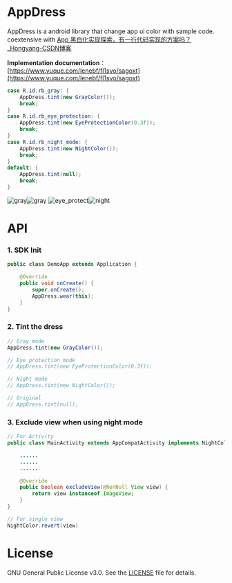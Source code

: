 # AppDress

AppDress is a android library that change app ui color with sample code. coextensive with [App 黑白化实现探索，有一行代码实现的方案吗？_Hongyang-CSDN博客](https://blog.csdn.net/lmj623565791/article/details/105319752)

**Implementation documentation**：[https://www.yuque.com/lenebf/fl1svo/sagoxt](https://www.yuque.com/lenebf/fl1svo/sagoxt)

```java
case R.id.rb_gray: {
    AppDress.tint(new GrayColor());
    break;
}
case R.id.rb_eye_protection: {
    AppDress.tint(new EyeProtectionColor(0.3f));
    break;
}
case R.id.rb_night_mode: {
    AppDress.tint(new NightColor());
    break;
}
default: {
    AppDress.tint(null);
    break;
}
```

![gray](./image/normal-1.png)![gray](./image/gray-2.png)
![eye_protect](./image/eye_protect-1.png)![night](./image/night2-1.png)

# API

### 1. SDK Init

```java
public class DemoApp extends Application {

    @Override
    public void onCreate() {
        super.onCreate();
        AppDress.wear(this);
    }
}
```

### 2. Tint the dress

```java
// Gray mode
AppDress.tint(new GrayColor());

// Eye protection mode
// AppDress.tint(new EyeProtectionColor(0.3f));

// Night mode
// AppDress.tint(new NightColor());

// Original
// AppDress.tint(null);
```

### 3. Exclude view when using night mode

```java
// For Activity
public class MainActivity extends AppCompatActivity implements NightColorFilter {

    ......
    ......
    ......

    @Override
    public boolean excludeView(@NonNull View view) {
        return view instanceof ImageView;
    }
}
```

```java
// For single view
NightColor.revert(view)
```

# License

GNU General Public License v3.0. See the [LICENSE](https://github.com/lenebf/AppDress/blob/master/LICENSE) file for details.

